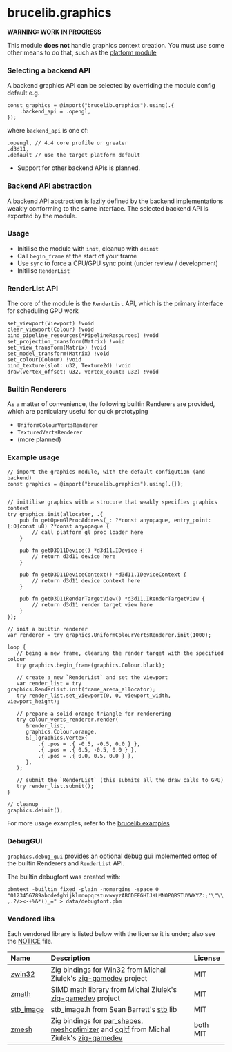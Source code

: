 # brucelib.graphics
**WARNING: WORK IN PROGRESS**

This module **does not** handle graphics context creation. You must use some other means to do that, such as the [platform module](https://github.com/hazeycode/brucelib/tree/main/modules/platform)

### Selecting a backend API

A backend graphics API can be selected by overriding the module config default e.g.
```zig
const graphics = @import("brucelib.graphics").using(.{
    .backend_api = .opengl,
});
```
where `backend_api` is one of:

```zig
.opengl, // 4.4 core profile or greater
.d3d11,
.default // use the target platform default
```

* Support for other backend APIs is planned.


### Backend API abstraction

A backend API abstraction is lazily defined by the backend implementations weakly conforming to the same interface. The selected backend API is exported by the module.


### Usage

- Initilise the module with `init`, cleanup with `deinit`
- Call `begin_frame` at the start of your frame
- Use `sync` to force a CPU/GPU sync point (under review / development)
- Initilise `RenderList`


### RenderList API

The core of the module is the `RenderList` API, which is the primary interface for scheduling GPU work

```zig
set_viewport(Viewport) !void
clear_viewport(Colour) !void
bind_pipeline_resources(*PipelineResources) !void
set_projection_transform(Matrix) !void
set_view_transform(Matrix) !void
set_model_transform(Matrix) !void
set_colour(Colour) !void
bind_texture(slot: u32, Texture2d) !void
draw(vertex_offset: u32, vertex_count: u32) !void
```

### Builtin Renderers

As a matter of convenience, the following builtin Renderers are provided, which are particulary useful for quick prototyping

- `UniformColourVertsRenderer`
- `TexturedVertsRenderer`
- (more planned)


### Example usage
```zig
// import the graphics module, with the default configution (and backend)
const graphics = @import("brucelib.graphics").using(.{});


// initilise graphics with a strucure that weakly specifies graphics context
try graphics.init(allocator, .{
    pub fn getOpenGlProcAddress(_: ?*const anyopaque, entry_point: [:0]const u8) ?*const anyopaque {
        // call platform gl proc loader here
    }

    pub fn getD3D11Device() *d3d11.IDevice {
        // return d3d11 device here
    }

    pub fn getD3D11DeviceContext() *d3d11.IDeviceContext {
        // return d3d11 device context here
    }

    pub fn getD3D11RenderTargetView() *d3d11.IRenderTargetView {
        // return d3d11 render target view here
    }
});

// init a builtin renderer
var renderer = try graphics.UniformColourVertsRenderer.init(1000);

loop {
   // being a new frame, clearing the render target with the specified colour
   try graphics.begin_frame(graphics.Colour.black);

   // create a new `RenderList` and set the viewport
   var render_list = try graphics.RenderList.init(frame_arena_allocator);
   try render_list.set_viewport(0, 0, viewport_width, viewport_height);
   
   // prepare a solid orange triangle for renderering
   try colour_verts_renderer.render(
      &render_list,
      graphics.Colour.orange,
      &[_]graphics.Vertex{
          .{ .pos = .{ -0.5, -0.5, 0.0 } },
          .{ .pos = .{ 0.5, -0.5, 0.0 } },
          .{ .pos = .{ 0.0, 0.5, 0.0 } },
      },
   );

   // submit the `RenderList` (this submits all the draw calls to GPU)
   try render_list.submit();
}

// cleanup
graphics.deinit();
```
For more usage examples, refer to the [brucelib examples](https://github.com/hazeycode/brucelib/tree/main/examples)


### DebugGUI

`graphics.debug_gui` provides an optional debug gui implemented ontop of the builtin Renderers and `RenderList` API.

The builtin debugfont was created with:

`pbmtext -builtin fixed -plain -nomargins -space 0 "0123456789abcdefghijklmnopqrstuvwxyzABCDEFGHIJKLMNOPQRSTUVWXYZ:;'\"\\,.?/><-+%&*()_=" > data/debugfont.pbm
`


### Vendored libs

Each vendored library is listed below with the license it is under; also see the [NOTICE](NOTICE) file.

| Name | Description | License |
| :--- | :---------- | :------ |
| [zwin32](https://github.com/michal-z/zig-gamedev/tree/main/libs/zwin32) | Zig bindings for Win32 from Michal Ziulek's [zig-gamedev](https://github.com/michal-z/zig-gamedev) project | MIT |
| [zmath](https://github.com/michal-z/zig-gamedev/tree/main/libs/zmath) | SIMD math library from Michal Ziulek's [zig-gamedev](https://github.com/michal-z/zig-gamedev) project | MIT |
| [stb_image](https://github.com/nothings/stb/blob/master/stb_image.h) | stb_image.h from Sean Barrett's [stb](https://github.com/nothings/stb) lib | MIT |
| [zmesh](https://github.com/michal-z/zig-gamedev/tree/main/libs/zmesh) | Zig bindings for [par_shapes](https://github.com/prideout/par/blob/master/par_shapes.h), [meshoptimizer](https://github.com/zeux/meshoptimizer) and [cgltf](https://github.com/jkuhlmann/cgltf) from Michal Ziulek's [zig-gamedev](https://github.com/michal-z/zig-gamedev) | both MIT |

